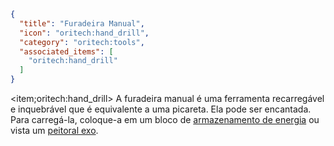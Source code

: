 ```json
{
  "title": "Furadeira Manual",
  "icon": "oritech:hand_drill",
  "category": "oritech:tools",
  "associated_items": [
    "oritech:hand_drill"
  ]
}
```

<item;oritech:hand_drill> A furadeira manual é uma ferramenta recarregável e inquebrável que é equivalente a uma picareta. Ela pode ser encantada. Para carregá-la, coloque-a em um bloco de [armazenamento de energia](^oritech:logistics/energy) ou vista um [peitoral exo](^oritech:tools/exo_armor).